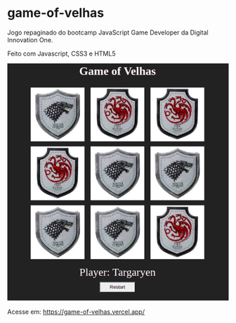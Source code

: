 # game-of-velhas

Jogo repaginado do bootcamp JavaScript Game Developer da Digital Innovation One.

Feito com Javascript, CSS3 e HTML5

![GitHub Logo](/images/logo.png)

Acesse em: https://game-of-velhas.vercel.app/

